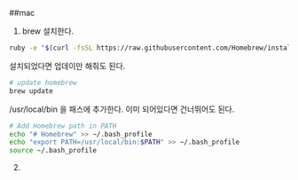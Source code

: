 ##mac 
1. brew 설치한다.

```bash
ruby -e "$(curl -fsSL https://raw.githubusercontent.com/Homebrew/install/master/install)"
```

설치되었다면 업데이만 해줘도 된다.

```bash
# update homebrew 
brew update
```

/usr/local/bin 을 패스에 추가한다. 이미 되어있다면 건너뛰어도 된다.

```bash
# Add Homebrew path in PATH
echo "# Homebrew" >> ~/.bash_profile
echo "export PATH=/usr/local/bin:$PATH" >> ~/.bash_profile
source ~/.bash_profile
```

2)  
